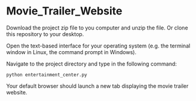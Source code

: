 # Movie_Trailer_Website
Download the project zip file to you computer and unzip the file. Or clone this
repository to your desktop.

Open the text-based interface for your operating system (e.g. the terminal
window in Linux, the command prompt in Windows).

Navigate to the project directory and type in the following command:

```bash(or)terminal
python entertainment_center.py
```

Your default browser should launch a new tab displaying the movie trailer website.
